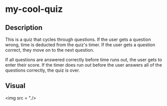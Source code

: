 # my-cool-quiz

## Description
This is a quiz that cycles through questions. If the user gets a question wrong, time is deducted from the quiz's timer. If the user gets a question correct, they move on to the next question.

If all questions are answered correctly before time runs out, the user gets to enter their score. If the timer does run out before the user answers all of the questions correctly, the quiz is over.
## Visual
<img src = "./>